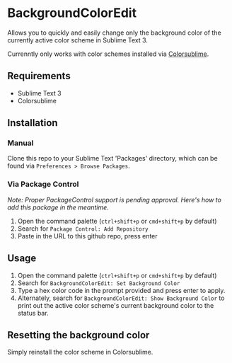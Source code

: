 # BackgroundColorEdit

Allows you to quickly and easily change only the background color of the currently active color scheme in Sublime Text 3.

Currenntly only works with color schemes installed via [Colorsublime](colorsublime.com/).

## Requirements

 - Sublime Text 3
 - Colorsublime

## Installation

### Manual

Clone this repo to your Sublime Text 'Packages' directory, which can be found via `Preferences > Browse Packages`.

### Via Package Control

*Note: Proper PackageControl support is pending approval. Here's how to add this package in the meantime.*

1. Open the command palette (`ctrl+shift+p` or `cmd+shift+p` by default)
2. Search for `Package Control: Add Repository`
3. Paste in the URL to this github repo, press enter

## Usage

1. Open the command palette (`ctrl+shift+p` or `cmd+shift+p` by default)
2. Search for `BackgroundColorEdit: Set Background Color`
3. Type a hex color code in the prompt provided and press enter to apply.
4. Alternately, search for `BackgroundColorEdit: Show Background Color` to print out the active color scheme's current background color to the status bar.

## Resetting the background color

Simply reinstall the color scheme in Colorsublime.